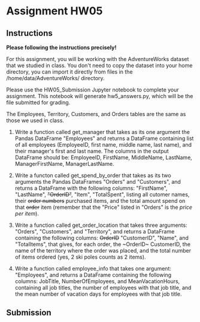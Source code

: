 # Assignment HW05
## Instructions
**Please following the instructions precisely!**

For this assignment, you will be working with the AdventureWorks dataset that we studied in class. You don't need to copy the dataset into your home directory, you can import it directly from files in the /home/data/AdventureWorks/ directory. 

Please use the HW05_Submission Jupyter notebook to complete your assignment. This notebook will generate hw5_answers.py, which will be the file submitted for grading.

The Employees, Territory, Customers, and Orders tables are the same as those we used in class.

1. Write a function called get_manager that takes as its one argument the Pandas DataFrame "Employees" and returns a DataFrame containing list of all employees (EmployeeID, first name, middle name, last name), and their manager's first and last name. The columns in the output DataFrame should be: EmployeeID, FirstName, MiddleName, LastName, ManagerFirstName, ManagerLastName.

2. Write a functon called get_spend_by_order that takes as its two arguments the Pandas DataFrames "Orders" and "Customers", and returns a DataFrame with the following columns: "FirstName", "LastName", ~~"OrderID"~~, "Item", "TotalSpent", listing all cutomer names, their ~~order numbers~~ purchased items, and the total amount spend on that ~~order~~ item (remember that the "Price" listed in "Orders" is the _price per item_).

3. Write a function called get_order_location that takes three arguments: "Orders", "Customers", and "Territory", and returns a DataFrame containing the following columns: ~~OrderID~~ "CustomerID", "Name", and "TotalItems", that gives, for each order, the ~OrderID~ CustomerID, the name of the territory where the order was placed, and the total number of items ordered (yes, 2 ski poles counts as 2 items). 

4. Write a function called employee_info that takes one argument: "Employees", and returns a DataFrame containing the following columns: JobTitle, NumberOfEmployees, and MeanVacationHours, containing all job titles, the number of employees with that job title, and the mean number of vacation days for employees with that job title. 

## Submission
